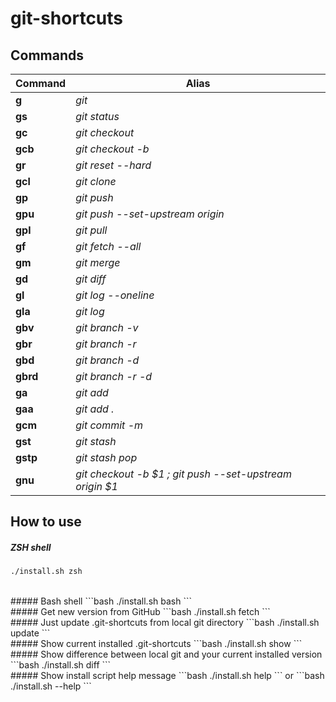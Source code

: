 # git-shortcuts

## Commands
| Command  | Alias |
| -------- | ----- |
| **g**    | *git* |
| **gs**   | *git status* |
| **gc**   | *git checkout* |
| **gcb**  | *git checkout -b* |
| **gr**   | *git reset --hard* |
| **gcl**  | *git clone* |
| **gp**   | *git push* |
| **gpu**  | *git push --set-upstream origin* |
| **gpl**  | *git pull* |
| **gf**   | *git fetch --all* |
| **gm**   | *git merge* |
| **gd**   | *git diff* |
| **gl**   | *git log --oneline* |
| **gla**  | *git log* |
| **gbv**  | *git branch -v* |
| **gbr**  | *git branch -r* |
| **gbd**  | *git branch -d* |
| **gbrd** | *git branch -r -d* |
| **ga**   | *git add* |
| **gaa**  | *git add .* |
| **gcm**  | *git commit -m* |
| **gst**  | *git stash* |
| **gstp** | *git stash pop* |
| **gnu**  | *git checkout -b $1 ; git push --set-upstream origin $1* |

## How to use
##### ZSH shell
```bash
./install.sh zsh
```
<br>
##### Bash shell
```bash
./install.sh bash
```
<br>
##### Get new version from GitHub
```bash
./install.sh fetch
```
<br>
##### Just update .git-shortcuts from local git directory
```bash
./install.sh update
```
<br>
##### Show current installed .git-shortcuts
```bash
./install.sh show
```
<br>
##### Show difference between local git and your current installed version
```bash
./install.sh diff
```
<br>
##### Show install script help message
```bash
./install.sh help
```
or
```bash
./install.sh --help
```